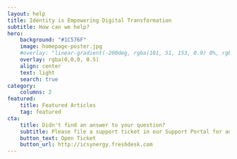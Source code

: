 ```yaml
---
layout: help
title: Identity is Empowering Digital Transformation
subtitle: How can we help?
hero:
    background: "#1C576F"
    image: homepage-poster.jpg
    #overlay: "linear-gradient(-200deg, rgba(101, 51, 153, 0.9) 0%, rgba(90, 51, 153, 0.9) 53%, rgba(71, 51, 153, 0.9) 100%)"
    overlay: rgba(0,0,0, 0.5)
    align: center
    text: light
    search: true
category:
    columns: 2
featured:
    title: Featured Articles
    tag: featured
cta:
    title: Didn't find an answer to your question?
    subtitle: Please file a support ticket in our Support Portal for additional assistance.
    button_text: Open Ticket   
    button_url: http://icsynergy.freshdesk.com
---
```


